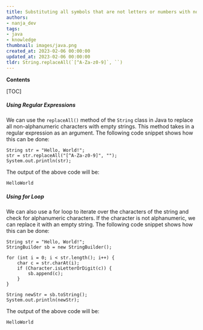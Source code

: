 ```yaml
---
title: Substituting all symbols that are not letters or numbers with nothing
authors:
- nanja_dev
tags:
- java
- knowledge
thumbnail: images/java.png
created_at: 2023-02-06 00:00:00
updated_at: 2023-02-06 00:00:00
tldr: String.replaceAll(`[^A-Za-z0-9]`, ``)
---
```


**Contents**

[TOC]

##### Using Regular Expressions

We can use the `replaceAll()` method of the `String` class in Java to replace all non-alphanumeric characters with empty strings. This method takes in a regular expression as an argument. The following code snippet shows how this can be done:

```
String str = "Hello, World!";
str = str.replaceAll("[^A-Za-z0-9]", "");
System.out.println(str);
```

The output of the above code will be:

`HelloWorld`

##### Using for Loop

We can also use a for loop to iterate over the characters of the string and check for alphanumeric characters. If the character is not alphanumeric, we can replace it with an empty string. The following code snippet shows how this can be done:

```
String str = "Hello, World!";
StringBuilder sb = new StringBuilder();

for (int i = 0; i < str.length(); i++) {
    char c = str.charAt(i);
    if (Character.isLetterOrDigit(c)) {
        sb.append(c);
    }
}

String newStr = sb.toString();
System.out.println(newStr);
```

The output of the above code will be:

`HelloWorld`
